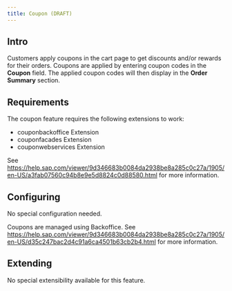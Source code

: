 ```yaml
---
title: Coupon (DRAFT)
---
```


## Intro
Customers apply coupons in the cart page to get discounts and/or rewards for their orders. Coupons are applied by entering coupon codes in the **Coupon** field. The applied coupon codes will then display in the **Order Summary** section. 

## Requirements
The coupon feature requires the following extensions to work:
- couponbackoffice Extension 
- couponfacades Extension 
- couponwebservices Extension 

See https://help.sap.com/viewer/9d346683b0084da2938be8a285c0c27a/1905/en-US/a3fab07560c94b8e9e5d8824c0d88580.html for more information.

## Configuring
No special configuration needed.

Coupons are managed using Backoffice. See https://help.sap.com/viewer/9d346683b0084da2938be8a285c0c27a/1905/en-US/d35c247bac2d4c91a6ca4501b63cb2b4.html for more information.

## Extending
No special extensibility available for this feature. 

